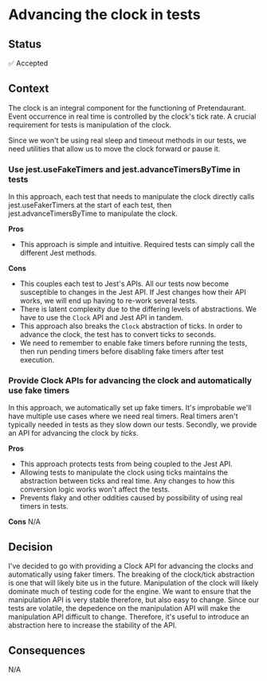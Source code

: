 # Advancing the clock in tests

## Status

✅ Accepted

## Context

The clock is an integral component for the functioning of Pretendaurant. Event occurrence in real time is controlled by the clock's tick rate. A crucial requirement for tests is manipulation of the clock.

Since we won't be using real sleep and timeout methods in our tests, we need utilities that allow us to move the clock forward or pause it.

### Use jest.useFakeTimers and jest.advanceTimersByTime in tests

In this approach, each test that needs to manipulate the clock directly calls jest.useFakerTimers at the start of each test, then jest.advanceTimersByTime to manipulate the clock.

**Pros**
-   This approach is simple and intuitive. Required tests can simply call the different Jest methods.

**Cons**
-   This couples each test to Jest's APIs. All our tests now become susceptible to changes in the Jest API. If Jest changes how their API works, we will end up having to re-work several tests.
-   There is latent complexity due to the differing levels of abstractions. We have to use the `Clock` API and Jest API in tandem.
-   This approach also breaks the `Clock` abstraction of ticks. In order to advance the clock, the test has to convert ticks to seconds.
-   We need to remember to enable fake timers before running the tests, then run pending timers before disabling fake timers after test execution.

### Provide Clock APIs for advancing the clock and automatically use fake timers

In this approach, we automatically set up fake timers. It's improbable we'll have multiple use cases where we need real timers. Real timers aren't typically needed in tests as they slow down our tests. Secondly, we provide an API for advancing the clock by _ticks_.

**Pros**
-   This approach protects tests from being coupled to the Jest API.
-   Allowing tests to manipulate the clock using ticks maintains the abstraction between ticks and real time. Any changes to how this conversion logic works won't affect the tests.
-   Prevents flaky and other oddities caused by possibility of using real timers in tests.

**Cons**
N/A


## Decision
I've decided to go with providing a Clock API for advancing the clocks and automatically using faker timers. The breaking of the clock/tick abstraction is one that will likely bite us in the future. Manipulation of the clock will likely dominate much of testing code for the engine. We want to ensure that the manipulation API is very stable therefore, but also easy to change. Since our tests are volatile, the depedence on the manipulation API will make the manipulation API difficult to change. Therefore, it's useful to introduce an abstraction here to increase the stability of the API.

## Consequences

N/A